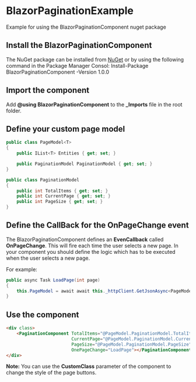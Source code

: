 # BlazorPaginationExample
Example for using the BlazorPaginationComponent nuget package

## Install the BlazorPaginationComponent 
The NuGet package can be installed from [NuGet](https://www.nuget.org/packages/BlazorPaginationComponent/1.0.0) or by using the following command in the Package Manager Consol: Install-Package BlazorPaginationComponent -Version 1.0.0

## Import the component

Add **@using BlazorPaginationComponent** to the **_Imports** file in the root folder.

## Define your custom page model

```C#
public class PageModel<T>
{
    public IList<T> Entities { get; set; }

    public PaginationModel PaginationModel { get; set; }
}

public class PaginationModel
{
    public int TotalItems { get; set; }
    public int CurrentPage { get; set; }
    public int PageSize { get; set; }
}
```

## Define the CallBack for the OnPageChange event

The BlazorPaginationComponent defines an **EvenCallback<int>** called **OnPageChange**. This will fire each time the user selects a new page. In your component you should define the logic which has to be executed when the user selects a new page. 

For example:
```C#
public async Task LoadPage(int page)
{
    this.PageModel = await await this._httpClient.GetJsonAsync<PageModel<T>>('url');
}
```

## Use the component

```html
<div class>
    <PaginationComponent TotalItems="@PageModel.PaginationModel.TotalItems"
                         CurrentPage="@PageModel.PaginationModel.CurrentPage"
                         PageSize="@PageModel.PaginationModel.PageSize"
                         OnePageChange="LoadPage"></PaginationComponent>
</div>
```
**Note:** You can use the **CustomClass** parameter of the component to change the style of the page buttons.
